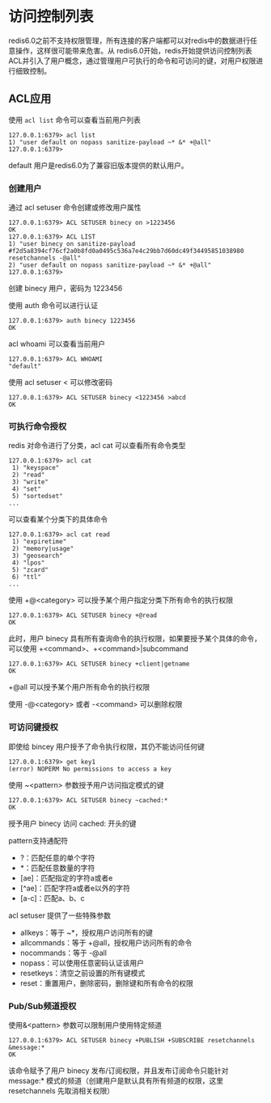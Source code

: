 # 访问控制列表

redis6.0之前不支持权限管理，所有连接的客户端都可以对redis中的数据进行任意操作，这样很可能带来危害。从 redis6.0开始，redis开始提供访问控制列表ACL并引入了用户概念，通过管理用户可执行的命令和可访问的键，对用户权限进行细致控制。

## ACL应用

使用 `acl list` 命令可以查看当前用户列表

````
127.0.0.1:6379> acl list
1) "user default on nopass sanitize-payload ~* &* +@all"
127.0.0.1:6379> 
````

default 用户是redis6.0为了兼容旧版本提供的默认用户。

### 创建用户

通过 acl setuser 命令创建或修改用户属性

```
127.0.0.1:6379> ACL SETUSER binecy on >1223456
OK
127.0.0.1:6379> ACL LIST
1) "user binecy on sanitize-payload #f2d5a8394cf76cf2a0b8fd0a0495c536a7e4c29bb7d60dc49f34495851038980 resetchannels -@all"
2) "user default on nopass sanitize-payload ~* &* +@all"
127.0.0.1:6379> 
```

创建 binecy 用户，密码为 1223456

使用 auth 命令可以进行认证

```
127.0.0.1:6379> auth binecy 1223456
OK
```

acl whoami 可以查看当前用户

```
127.0.0.1:6379> ACL WHOAMI
"default"
```

使用 acl setuser < 可以修改密码

```
127.0.0.1:6379> ACL SETUSER binecy <1223456 >abcd
OK
```

### 可执行命令授权

redis 对命令进行了分类，acl cat 可以查看所有命令类型

```
127.0.0.1:6379> acl cat
 1) "keyspace"
 2) "read"
 3) "write"
 4) "set"
 5) "sortedset"
...
```

可以查看某个分类下的具体命令

```
127.0.0.1:6379> acl cat read
 1) "expiretime"
 2) "memory|usage"
 3) "geosearch"
 4) "lpos"
 5) "zcard"
 6) "ttl"
...
```

使用 +@\<category> 可以授予某个用户指定分类下所有命令的执行权限

```
127.0.0.1:6379> ACL SETUSER binecy +@read
OK
```

此时，用户 binecy 具有所有查询命令的执行权限，如果要授予某个具体的命令，可以使用 +\<command>、+\<command>|subcommand

````
127.0.0.1:6379> ACL SETUSER binecy +client|getname
OK
````

+@all 可以授予某个用户所有命令的执行权限

使用 -@\<category> 或者 -\<command> 可以删除权限

### 可访问键授权

即使给 bincey 用户授予了命令执行权限，其仍不能访问任何键

````
127.0.0.1:6379> get key1
(error) NOPERM No permissions to access a key
````

使用 ~\<pattern> 参数授予用户访问指定模式的键

```
127.0.0.1:6379> ACL SETUSER binecy ~cached:*
OK
```

授予用户 binecy 访问 cached: 开头的键

pattern支持通配符

+ ?：匹配任意的单个字符
+ *：匹配任意数量的字符
+ [ae]：匹配指定的字符a或者e
+ [^ae]：匹配字符a或者e以外的字符
+ [a-c]：匹配a、b、c

acl setuser 提供了一些特殊参数

+ allkeys：等于 ~*，授权用户访问所有的键
+ allcommands：等于 +@all，授权用户访问所有的命令
+ nocommands：等于 -@all
+ nopass：可以使用任意密码认证该用户 
+ resetkeys：清空之前设置的所有键模式
+ reset：重置用户，删除密码，删除键和所有命令的权限

### Pub/Sub频道授权

使用&\<pattern> 参数可以限制用户使用特定频道

```
127.0.0.1:6379> ACL SETUSER binecy +PUBLISH +SUBSCRIBE resetchannels &message:*
OK
```

该命令赋予了用户 binecy 发布/订阅权限，并且发布订阅命令只能针对 message:* 模式的频道（创建用户是默认具有所有频道的权限，这里 resetchannels 先取消相关权限）